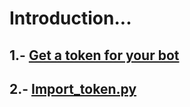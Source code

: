 # Introduction...
## 1.- [Get a token for your bot](1.-%20Get%20a%20token%20for%20your%20bot.md)
## 2.- [Import_token.py](2.-%20Import_token.py)
